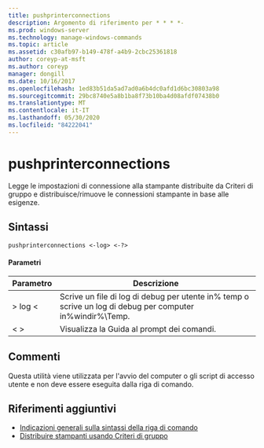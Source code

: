 ```yaml
---
title: pushprinterconnections
description: Argomento di riferimento per * * * *-
ms.prod: windows-server
ms.technology: manage-windows-commands
ms.topic: article
ms.assetid: c30afb97-b149-478f-a4b9-2cbc25361818
author: coreyp-at-msft
ms.author: coreyp
manager: dongill
ms.date: 10/16/2017
ms.openlocfilehash: 1ed83b51da5ad7ad0a6b4dc0afd1d6bc30803a98
ms.sourcegitcommit: 29bc8740e5a8b1ba8f73b10ba4d08afdf07438b0
ms.translationtype: MT
ms.contentlocale: it-IT
ms.lasthandoff: 05/30/2020
ms.locfileid: "84222041"
---
```

# <a name="pushprinterconnections"></a>pushprinterconnections



Legge le impostazioni di connessione alla stampante distribuite da Criteri di gruppo e distribuisce/rimuove le connessioni stampante in base alle esigenze.

## <a name="syntax"></a>Sintassi

```
pushprinterconnections <-log> <-?>
```

#### <a name="parameters"></a>Parametri

|Parametro|Descrizione|
|---------|-----------|
|> log <|Scrive un file di log di debug per utente in% temp o scrive un log di debug per computer in%windir%\Temp.|
|< >|Visualizza la Guida al prompt dei comandi.|

## <a name="remarks"></a>Commenti

Questa utilità viene utilizzata per l'avvio del computer o gli script di accesso utente e non deve essere eseguita dalla riga di comando.

## <a name="additional-references"></a>Riferimenti aggiuntivi

- [Indicazioni generali sulla sintassi della riga di comando](command-line-syntax-key.md)
-   [Distribuire stampanti usando Criteri di gruppo](https://go.microsoft.com/fwlink/?LinkId=230627)